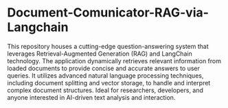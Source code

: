 # Document-Comunicator-RAG-via-Langchain
 This repository houses a cutting-edge question-answering system that leverages Retrieval-Augmented Generation (RAG) and LangChain technology. The application dynamically retrieves relevant information from loaded documents to provide concise and accurate answers to user queries. It utilizes advanced natural language processing techniques, including document splitting and vector storage, to handle and interpret complex document structures. Ideal for researchers, developers, and anyone interested in AI-driven text analysis and interaction.
